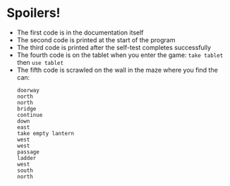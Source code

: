 # Spoilers!

- The first code is in the documentation itself
- The second code is printed at the start of the program
- The third code is printed after the self-test completes successfully
- The fourth code is on the tablet when you enter the game: `take tablet` then `use tablet`
- The fifth code is scrawled on the wall in the maze where you find the can:
  ```
  doorway
  north
  north
  bridge
  continue
  down
  east
  take empty lantern
  west
  west
  passage
  ladder
  west
  south
  north
  ```

